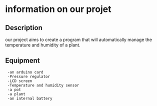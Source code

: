 # information on our projet 

## Description

our project aims to create a program that will automatically manage the temperature and humidity of a plant.

## Equipment

     -an arduino card
     -Pressure regulator
     -LCD screen
     -Temperature and humidity sensor
     -a pot
     -a plant
     -an internal battery
